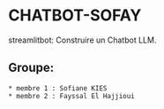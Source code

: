 # CHATBOT-SOFAY
streamlitbot: Construire un Chatbot LLM.

## Groupe:
    * membre 1 : Sofiane KIES
    * membre 2 : Fayssal El Hajjioui
